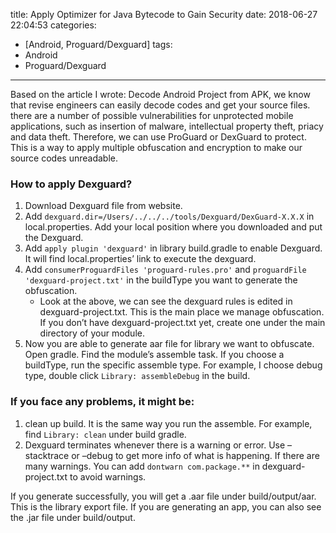title: Apply Optimizer for Java Bytecode to Gain Security
date: 2018-06-27 22:04:53
categories:
- [Android, Proguard/Dexguard]
tags:
- Android
- Proguard/Dexguard
---

Based on the article I wrote: Decode Android Project from APK, we know that revise engineers can easily decode codes and get your source files. there are a number of possible vulnerabilities for unprotected mobile applications, such as insertion of malware, intellectual property theft, priacy and data theft. Therefore, we can use ProGuard or DexGuard to protect. This is a way to apply multiple obfuscation and encryption to make our source codes unreadable.

<!-- more -->

### How to apply Dexguard?
1. Download Dexguard file from website.
2. Add `dexguard.dir=/Users/../../../tools/Dexguard/DexGuard-X.X.X` in local.properties. Add your local position where you downloaded and put the Dexguard.
3. Add `apply plugin 'dexguard'` in library build.gradle to enable Dexguard. It will find local.properties’ link to execute the dexguard.
4. Add `consumerProguardFiles 'proguard-rules.pro'` and `proguardFile 'dexguard-project.txt'` in the buildType you want to generate the obfuscation.
    - Look at the above, we can see the dexguard rules is edited in dexguard-project.txt. This is the main place we manage obfuscation. If you don’t have dexguard-project.txt yet, create one under the main directory of your module.
5. Now you are able to generate aar file for library we want to obfuscate. Open gradle. Find the module’s assemble task. If you choose a buildType, run the specific assemble type. For example, I choose debug type, double click `Library: assembleDebug` in the build.

### If you face any problems, it might be:
1. clean up build. It is the same way you run the assemble. For example, find `Library: clean` under build gradle.
2. Dexguard terminates whenever there is a warning or error. Use –stacktrace or –debug to get more info of what is happening. If there are many warnings. You can add `dontwarn com.package.**` in dexguard-project.txt to avoid warnings.

If you generate successfully, you will get a .aar file under build/output/aar. This is the library export file. If you are generating an app, you can also see the .jar file under build/output.
